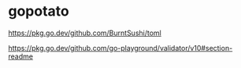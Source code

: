 # gopotato

https://pkg.go.dev/github.com/BurntSushi/toml

https://pkg.go.dev/github.com/go-playground/validator/v10#section-readme